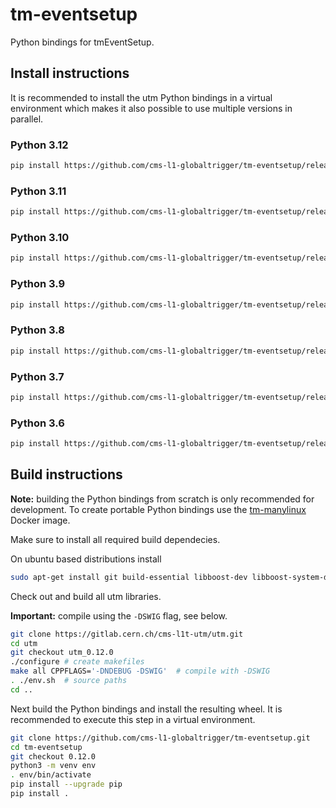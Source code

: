 # tm-eventsetup

Python bindings for tmEventSetup.

## Install instructions

It is recommended to install the utm Python bindings in a virtual environment
which makes it also possible to use multiple versions in parallel.

### Python 3.12

```bash
pip install https://github.com/cms-l1-globaltrigger/tm-eventsetup/releases/download/0.12.0/tm_eventsetup-0.12.0-cp312-cp312-manylinux_2_17_x86_64.manylinux2014_x86_64.whl
```

### Python 3.11

```bash
pip install https://github.com/cms-l1-globaltrigger/tm-eventsetup/releases/download/0.12.0/tm_eventsetup-0.12.0-cp311-cp311-manylinux_2_17_x86_64.manylinux2014_x86_64.whl
```

### Python 3.10

```bash
pip install https://github.com/cms-l1-globaltrigger/tm-eventsetup/releases/download/0.12.0/tm_eventsetup-0.12.0-cp310-cp310-manylinux_2_17_x86_64.manylinux2014_x86_64.whl
```

### Python 3.9

```bash
pip install https://github.com/cms-l1-globaltrigger/tm-eventsetup/releases/download/0.12.0/tm_eventsetup-0.12.0-cp39-cp39-manylinux_2_17_x86_64.manylinux2014_x86_64.whl
```

### Python 3.8

```bash
pip install https://github.com/cms-l1-globaltrigger/tm-eventsetup/releases/download/0.12.0/tm_eventsetup-0.12.0-cp38-cp38-manylinux_2_17_x86_64.manylinux2014_x86_64.whl
```

### Python 3.7

```bash
pip install https://github.com/cms-l1-globaltrigger/tm-eventsetup/releases/download/0.12.0/tm_eventsetup-0.12.0-cp37-cp37m-manylinux_2_17_x86_64.manylinux2014_x86_64.whl
```

### Python 3.6

```bash
pip install https://github.com/cms-l1-globaltrigger/tm-eventsetup/releases/download/0.12.0/tm_eventsetup-0.12.0-cp36-cp36m-manylinux_2_17_x86_64.manylinux2014_x86_64.whl
```

## Build instructions

**Note:** building the Python bindings from scratch is only recommended for
development. To create portable Python bindings use the
[tm-manylinux](https://github.com/cms-l1-globaltrigger/tm-manylinux)
Docker image.

Make sure to install all required build dependecies.

On ubuntu based distributions install
```bash
sudo apt-get install git build-essential libboost-dev libboost-system-dev libboost-filesystem-dev libxerces-c-dev python3-dev python3-venv swig
```

Check out and build all utm libraries.

**Important:** compile using the `-DSWIG` flag, see below.

```bash
git clone https://gitlab.cern.ch/cms-l1t-utm/utm.git
cd utm
git checkout utm_0.12.0
./configure # create makefiles
make all CPPFLAGS='-DNDEBUG -DSWIG'  # compile with -DSWIG
. ./env.sh  # source paths
cd ..
```

Next build the Python bindings and install the resulting wheel. It is
recommended to execute this step in a virtual environment.

```bash
git clone https://github.com/cms-l1-globaltrigger/tm-eventsetup.git
cd tm-eventsetup
git checkout 0.12.0
python3 -m venv env
. env/bin/activate
pip install --upgrade pip
pip install .
```
